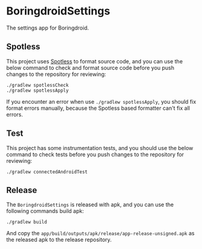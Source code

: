 # BoringdroidSettings

The settings app for Boringdroid.

## Spotless

This project uses [Spotless](https://github.com/diffplug/spotless/tree/main/plugin-gradle) to
format source code, and you can use the below command to check and format source code before
you push changes to the repository for reviewing:

```shell
./gradlew spotlessCheck
./gradlew spotlessApply
``` 

If you encounter an error when use `./gradlew spotlessApply`, you should fix format errors 
manually, because the Spotless based formatter can't fix all errors.

## Test

This project has some instrumentation tests, and you should use the below command to check
tests before you push changes to the repository for reviewing:

```shell
./gradlew connectedAndroidTest
```

## Release

The `BoringdroidSettings` is released with apk, and you can use the following commands build apk:

```shell script
./gradlew build
```

And copy the `app/build/outputs/apk/release/app-release-unsigned.apk` as the released apk to the 
release repository.